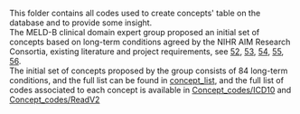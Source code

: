 This folder contains all codes used to create concepts' table on the database and to provide some insight. <br>
The MELD-B clinical domain expert group proposed an initial set of concepts based on long-term conditions agreed by the NIHR AIM Research Consortia, existing literature and project requirements, see [52](https://openresearch.nihr.ac.uk/documents/3-21), [53](https://pubmed.ncbi.nlm.nih.gov/22579043/),
[54](https://bmjmedicine.bmj.com/content/1/1/e000247), [55](https://www.ncbi.nlm.nih.gov/pmc/articles/PMC8901063/), [56](https://github.com/THINKINGGroup/phenotypes). <br>
The initial set of concepts proposed by the group consists of  84 long-term conditions, and the full list can be found in [concept_list](https://github.com/SwanseaUniversityDataScience/1377-MELD_B-CohortCuration/blob/main/Concepts_curation/Concepts_codes/concepts_list.xlsx), and the full list of codes associated to each concept is available in [Concept_codes/ICD10](https://github.com/SwanseaUniversityDataScience/1377-MELD_B-CohortCuration/tree/main/Concepts_curation/Concepts_codes/ICD10) and [Concept_codes/ReadV2](https://github.com/SwanseaUniversityDataScience/1377-MELD_B-CohortCuration/tree/main/Concepts_curation/Concepts_codes/ReadV2)
